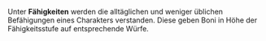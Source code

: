 Unter **Fähigkeiten** werden die alltäglichen und weniger üblichen Befähigungen eines Charakters verstanden. Diese geben Boni in Höhe der Fähigkeitsstufe auf entsprechende Würfe.